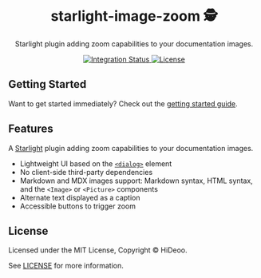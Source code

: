<div align="center">
  <h1>starlight-image-zoom 🕵️</h1>
  <p>Starlight plugin adding zoom capabilities to your documentation images.</p>
</div>

<div align="center">
  <a href="https://github.com/HiDeoo/starlight-image-zoom/actions/workflows/integration.yml">
    <img alt="Integration Status" src="https://github.com/HiDeoo/starlight-image-zoom/actions/workflows/integration.yml/badge.svg" />
  </a>
  <a href="https://github.com/HiDeoo/starlight-image-zoom/blob/main/LICENSE">
    <img alt="License" src="https://badgen.net/github/license/HiDeoo/starlight-image-zoom" />
  </a>
  <br />
</div>

## Getting Started

Want to get started immediately? Check out the [getting started guide](https://starlight-image-zoom.vercel.app/getting-started/).

## Features

A [Starlight](https://starlight.astro.build) plugin adding zoom capabilities to your documentation images.

- Lightweight UI based on the [`<dialog>`](https://developer.mozilla.org/en-US/docs/Web/HTML/Element/dialog) element
- No client-side third-party dependencies
- Markdown and MDX images support: Markdown syntax, HTML syntax, and the `<Image>` or `<Picture>` components
- Alternate text displayed as a caption
- Accessible buttons to trigger zoom

## License

Licensed under the MIT License, Copyright © HiDeoo.

See [LICENSE](https://github.com/HiDeoo/starlight-image-zoom/blob/main/LICENSE) for more information.

